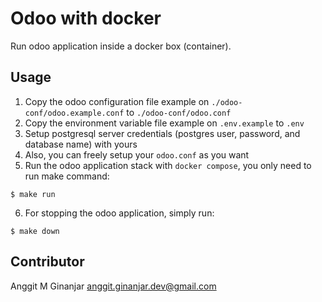 # Odoo with docker

Run odoo application inside a docker box (container).

## Usage
1. Copy the odoo configuration file example on `./odoo-conf/odoo.example.conf` to `./odoo-conf/odoo.conf`
2. Copy the environment variable file example on `.env.example` to `.env`
3. Setup postgresql server credentials (postgres user, password, and database name) with yours
4. Also, you can freely setup your `odoo.conf` as you want
5. Run the odoo application stack with `docker compose`, you only need to run make command:
```
$ make run
```
6. For stopping the odoo application, simply run:
```
$ make down
```

## Contributor
Anggit M Ginanjar <anggit.ginanjar.dev@gmail.com>
